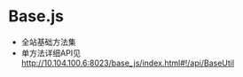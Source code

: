 Base.js
==========
*   全站基础方法集
*   单方法详细API见<a target="_blank" href="http://10.104.100.6:8023/base_js/index.html#!/api/BaseUtil">http://10.104.100.6:8023/base_js/index.html#!/api/BaseUtil</a>